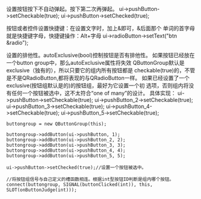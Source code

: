 
设置按钮按下不自动弹起。按下第二次再弹起。
    ui->pushButton->setCheckable(true);
    ui->pushButton->setChecked(true);
	
按钮或者控件设置快捷键：在设置文字时，加上&即可，&后面那个
单词的首字母就是快捷键字母，快捷键操作：Alt+字母 
	ui->radioButton->setText("btn &radio");
	
设置的排他性。autoExclusive(bool)控制按钮是否有排他性。
如果按钮已经放在一个button group中，那么autoExclusive属性将失效
QButtonGroup默认是exclusive（独有的），所以只要它的组内所有按钮都是
checkable(true)的，不管是不是QRadioButton,都将表现的与QRadioButton一样。
如果已经设置了一个exclusive(按钮组默认是的)的按钮组，最好为它设置一个初
选项，否则组内将没有任何一个按钮被选中，这不太符合“one of many”的设计。
具体实现：
	ui->pushButton->setCheckable(true);
    ui->pushButton_2->setCheckable(true);
    ui->pushButton_3->setCheckable(true);
    ui->pushButton_4->setCheckable(true);
    ui->pushButton_5->setCheckable(true);

    buttongroup = new QButtonGroup(this);

    buttongroup->addButton(ui->pushButton, 1);
    buttongroup->addButton(ui->pushButton_2, 2);
    buttongroup->addButton(ui->pushButton_3, 3);
    buttongroup->addButton(ui->pushButton_4, 4);
    buttongroup->addButton(ui->pushButton_5, 5);

	ui->pushButton->setChecked(true);//设置一个按钮被选中。

	//将按钮组信号与自己定义的槽函数相连。根据int型按钮ID判断是组内哪个按钮。
    connect(buttongroup, SIGNAL(buttonClicked(int)), this, SLOT(onButtonJudge(int)));